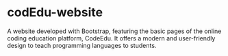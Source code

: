   # codEdu-website
  
A website developed with Bootstrap, featuring the basic pages of the online coding education platform, CodeEdu. It offers a modern and user-friendly design to teach programming languages to students.
 
